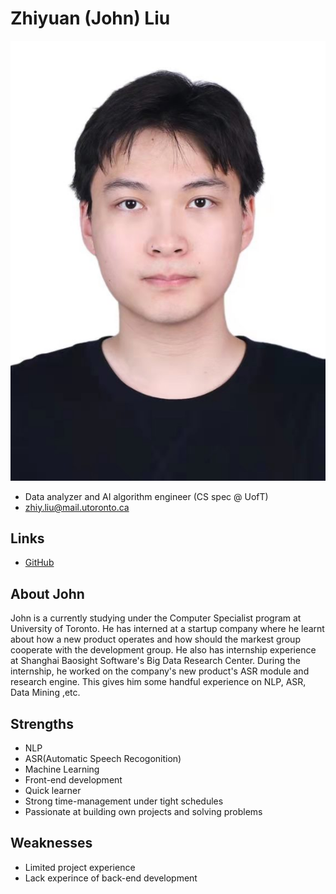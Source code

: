 # Zhiyuan (John) Liu

![zhiyuan Liu Profile](./zhiyuan_liu.jpg)

- Data analyzer and AI algorithm engineer (CS spec @ UofT)
- zhiy.liu@mail.utoronto.ca

## Links

- [GitHub](https://github.com/WindBlowDickCool)


## About John

John is a currently studying under the Computer Specialist program at University of Toronto. He has interned at a startup company where he learnt about how a new product operates and how should the markest group cooperate with the development group. He also has internship experience at Shanghai Baosight Software's Big Data Research Center. During the internship, he worked on the company's new product's ASR module and research engine. This gives him some handful experience on NLP, ASR, Data Mining ,etc. 

## Strengths

- NLP
- ASR(Automatic Speech Recogonition)
- Machine Learning
- Front-end  development
- Quick learner
- Strong time-management under tight schedules
- Passionate at building own projects and solving problems

## Weaknesses

- Limited project experience
- Lack experince of back-end development
